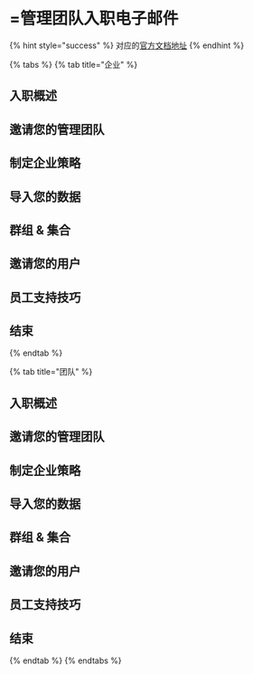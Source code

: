 # =管理团队入职电子邮件

{% hint style="success" %}
对应的[官方文档地址](https://bitwarden.com/help/admin-team-onboarding-emails/)
{% endhint %}

{% tabs %}
{% tab title="企业" %}
## 入职概述 <a href="#onboarding-overview" id="onboarding-overview"></a>

## 邀请您的管理团队 <a href="#invite-your-admin-team" id="invite-your-admin-team"></a>

## 制定企业策略 <a href="#set-enterprise-policies" id="set-enterprise-policies"></a>

## 导入您的数据 <a href="#import-your-data" id="import-your-data"></a>

## 群组 & 集合 <a href="#groups-and-collections" id="groups-and-collections"></a>

## 邀请您的用户 <a href="#invite-your-users" id="invite-your-users"></a>

## 员工支持技巧 <a href="#employee-buy-in-tips" id="employee-buy-in-tips"></a>

## 结束 <a href="#conclusion" id="conclusion"></a>
{% endtab %}

{% tab title="团队" %}
## 入职概述 <a href="#onboarding-overview" id="onboarding-overview"></a>

## 邀请您的管理团队 <a href="#invite-your-admin-team" id="invite-your-admin-team"></a>

## 制定企业策略 <a href="#set-enterprise-policies" id="set-enterprise-policies"></a>

## 导入您的数据 <a href="#import-your-data" id="import-your-data"></a>

## 群组 & 集合 <a href="#groups-and-collections" id="groups-and-collections"></a>

## 邀请您的用户 <a href="#invite-your-users" id="invite-your-users"></a>

## 员工支持技巧 <a href="#employee-buy-in-tips" id="employee-buy-in-tips"></a>

## 结束 <a href="#conclusion" id="conclusion"></a>
{% endtab %}
{% endtabs %}
